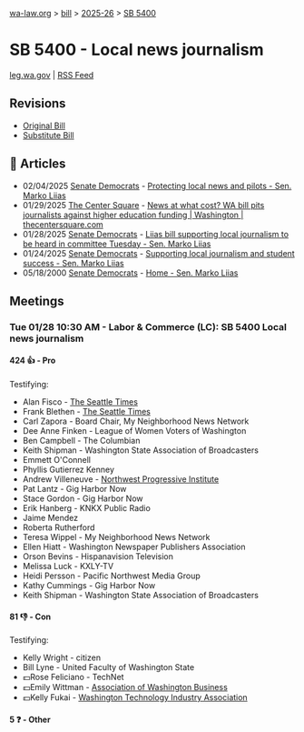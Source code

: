 [wa-law.org](/) > [bill](/bill/) > [2025-26](/bill/2025-26/) > [SB 5400](/bill/2025-26/sb/5400/)

# SB 5400 - Local news journalism
[leg.wa.gov](https://app.leg.wa.gov/billsummary?BillNumber=5400&Year=2025&Initiative=false) | [RSS Feed](./rss.xml)

## Revisions
* [Original Bill](1/)
* [Substitute Bill](S/)

## 📰 Articles
* 02/04/2025 [Senate Democrats](/org/senate_democrats/) - [Protecting local news and pilots - Sen. Marko Liias](https://senatedemocrats.wa.gov/liias/2025/02/04/protecting-local-news-and-pilots/#:~:text=Senate%20Bill%205400)
* 01/29/2025 [The Center Square](/org/the_center_square/) - [News at what cost? WA bill pits journalists against higher education funding | Washington | thecentersquare.com](https://www.thecentersquare.com/washington/article_1cba676e-de8d-11ef-a8ea-f33addf8deba.html#:~:text=Senate%20Bill%205400)
* 01/28/2025 [Senate Democrats](/org/senate_democrats/) - [Liias bill supporting local journalism to be heard in committee Tuesday - Sen. Marko Liias](https://senatedemocrats.wa.gov/liias/2025/01/27/liias-bill-supporting-local-journalism-to-be-heard-in-committee-tuesday/#:~:text=Senate%20Bill%205400)
* 01/24/2025 [Senate Democrats](/org/senate_democrats/) - [Supporting local journalism and student success - Sen. Marko Liias](https://senatedemocrats.wa.gov/liias/2025/01/24/3559/#:~:text=Senate%20Bill%205400)
* 05/18/2000 [Senate Democrats](/org/senate_democrats/) - [Home - Sen. Marko Liias](https://senatedemocrats.wa.gov/liias/#:~:text=Senate%20Bill%205400)

## Meetings
### Tue 01/28 10:30 AM - Labor & Commerce (LC): SB 5400 Local news journalism
#### 424 👍 - Pro
Testifying:
* Alan Fisco - [The Seattle Times](/org/the_seattle_times/)
* Frank Blethen - [The Seattle Times](/org/the_seattle_times/)
* Carl Zapora - Board Chair, My Neighborhood News Network
* Dee Anne Finken - League of Women Voters of Washington
* Ben Campbell - The Columbian
* Keith Shipman - Washington State Association of Broadcasters
* Emmett O'Connell
* Phyllis Gutierrez Kenney
* Andrew Villeneuve - [Northwest Progressive Institute](/org/northwest_progressive_institute/)
* Pat Lantz - Gig Harbor Now
* Stace Gordon - Gig Harbor Now
* Erik Hanberg - KNKX Public Radio
* Jaime Mendez
* Roberta Rutherford
* Teresa Wippel - My Neighborhood News Network
* Ellen Hiatt - Washington Newspaper Publishers Association
* Orson Bevins - Hispanavision Television
* Melissa Luck - KXLY-TV
* Heidi Persson - Pacific Northwest Media Group
* Kathy Cummings - Gig Harbor Now
* Keith Shipman - Washington State Association of Broadcasters

#### 81 👎 - Con
Testifying:
* Kelly Wright - citizen
* Bill Lyne - United Faculty of Washington State
* 💵Rose Feliciano - TechNet
* 💵Emily Wittman - [Association of Washington Business](/org/association_of_washington_business/)
* 💵Kelly Fukai - [Washington Technology Industry Association](/org/washington_technology_industry_association/)

#### 5 ❓ - Other
